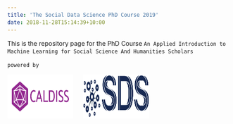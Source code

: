 ```yaml
---
title: 'The Social Data Science PhD Course 2019'
date: 2018-11-28T15:14:39+10:00
---
```

This is the repository page for the PhD Course 
`An Applied Introduction to Machine Learning for Social Science And Humanities Scholars`

`powered by`

<img src="caldiss.png" alt="caldisslogo"
    title="caldisslogo" width="150" height="100" /> &ensp;&ensp; <img src="sdslogo.png" alt="sdslogo"
    title="caldisslogo" width="150" height="100" />